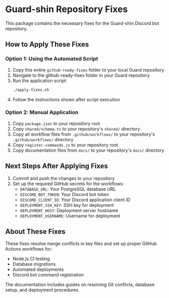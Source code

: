 # Guard-shin Repository Fixes

This package contains the necessary fixes for the Guard-shin Discord bot repository.

## How to Apply These Fixes

### Option 1: Using the Automated Script

1. Copy this entire `github-ready-fixes` folder to your local Guard repository
2. Navigate to the github-ready-fixes folder in your Guard repository
3. Run the application script:
   ```bash
   ./apply-fixes.sh
   ```
4. Follow the instructions shown after script execution

### Option 2: Manual Application

1. Copy `package.json` to your repository root
2. Copy `shared/schema.ts` to your repository's `shared/` directory
3. Copy all workflow files from `.github/workflows/` to your repository's `.github/workflows/` directory
4. Copy `register-commands.js` to your repository root
5. Copy documentation files from `docs/` to your repository's `docs/` directory

## Next Steps After Applying Fixes

1. Commit and push the changes to your repository
2. Set up the required GitHub secrets for the workflows:
   - `DATABASE_URL`: Your PostgreSQL database URL
   - `DISCORD_BOT_TOKEN`: Your Discord bot token
   - `DISCORD_CLIENT_ID`: Your Discord application client ID
   - `DEPLOYMENT_SSH_KEY`: SSH key for deployment
   - `DEPLOYMENT_HOST`: Deployment server hostname
   - `DEPLOYMENT_USERNAME`: Username for deployment

## About These Fixes

These fixes resolve merge conflicts in key files and set up proper GitHub Actions workflows for:

- Node.js CI testing
- Database migrations
- Automated deployments
- Discord bot command registration

The documentation includes guides on resolving Git conflicts, database setup, and deployment procedures.
